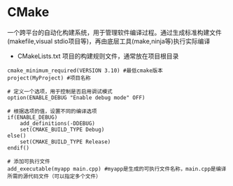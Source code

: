 # CMake
一个跨平台的自动化构建系统，用于管理软件编译过程。通过生成标准构建文件(makefile,visual stdio项目等)，再由底层工具(make,ninja等)执行实际编译
- CMakeLists.txt
  项目的构建规则文件，通常放在项目根目录
```shell
cmake_minimum_required(VERSION 3.10) #最低cmake版本
project(MyProject) #项目名称

# 定义一个选项，用于控制是否启用调试模式
option(ENABLE_DEBUG "Enable debug mode" OFF)

# 根据选项的值，设置不同的编译选项
if(ENABLE_DEBUG)
    add_definitions(-DDEBUG)
    set(CMAKE_BUILD_TYPE Debug)
else()
    set(CMAKE_BUILD_TYPE Release)
endif()

# 添加可执行文件
add_executable(myapp main.cpp) #myapp是生成的可执行文件名称，main.cpp是编译所需的源代码文件（可以指定多个文件）
```